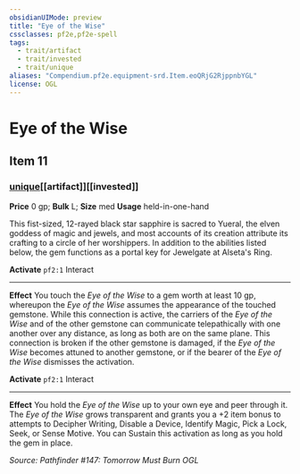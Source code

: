 ```yaml
---
obsidianUIMode: preview
title: "Eye of the Wise"
cssclasses: pf2e,pf2e-spell
tags:
  - trait/artifact
  - trait/invested
  - trait/unique
aliases: "Compendium.pf2e.equipment-srd.Item.eoQRjG2RjppnbYGL"
license: OGL
---
```

# Eye of the Wise
## Item 11
### [unique](unique "Unique Rarity Trait")[[artifact]][[invested]]


**Price** 0 gp; 
**Bulk** L; **Size** med
**Usage** held-in-one-hand

This fist-sized, 12-rayed black star sapphire is sacred to Yueral, the elven goddess of magic and jewels, and most accounts of its creation attribute its crafting to a circle of her worshippers. In addition to the abilities listed below, the gem functions as a portal key for Jewelgate at Alseta's Ring.

**Activate** `pf2:1` Interact

* * *

**Effect** You touch the _Eye of the Wise_ to a gem worth at least 10 gp, whereupon the _Eye of the Wise_ assumes the appearance of the touched gemstone. While this connection is active, the carriers of the _Eye of the Wise_ and of the other gemstone can communicate telepathically with one another over any distance, as long as both are on the same plane. This connection is broken if the other gemstone is damaged, if the _Eye of the Wise_ becomes attuned to another gemstone, or if the bearer of the _Eye of the Wise_ dismisses the activation.

**Activate** `pf2:1` Interact

* * *

**Effect** You hold the _Eye of the Wise_ up to your own eye and peer through it. The _Eye of the Wise_ grows transparent and grants you a +2 item bonus to attempts to Decipher Writing, Disable a Device, Identify Magic, Pick a Lock, Seek, or Sense Motive. You can Sustain this activation as long as you hold the gem in place.

*Source: Pathfinder #147: Tomorrow Must Burn*
*OGL*